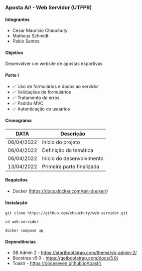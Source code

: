 ### Aposta Aí! - Web Servidor (UTFPR)

#### Integrantes
- Cesar Mauricio Chauchuty
- Matheus Schmidt
- Pablo Santos

#### Objetivo
Desenvolver um website de apostas esportivas.

#### Parte I
- :white_check_mark: Uso de formulários e dados ao servidor
- :white_check_mark: Validações de formulários
- :white_check_mark: Tratamento de erros
- :white_check_mark: Padrão MVC
- :white_check_mark: Autenticação de usuários

#### Cronograma

| DATA       |             Descrição            |
|------------|----------------------------------|
| 06/04/2022 | Início do projeto                |
| 06/04/2022 | Definição da temática            |
| 06/04/2022 | Inicio do desenvolvimento        |
| 13/04/2022 | Primeira parte finalizada        |

#### Requisitos

- Docker (https://docs.docker.com/get-docker/)

#### Instalação

~~~
git clone https://github.com/chauchuty/web-servidor.git

cd web-servidor

docker compose up
~~~

#### Dependências

- SB Admin 2 - https://startbootstrap.com/theme/sb-admin-2/
- Boostrap v5.0 - https://getbootstrap.com/docs/5.0/
- Toastr - https://codeseven.github.io/toastr/